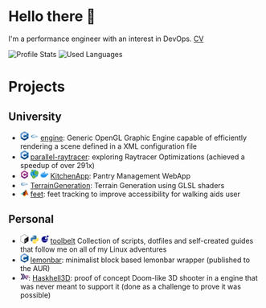 # Hello there 👋

I'm a performance engineer with an interest in DevOps. [CV](https://github.com/josefilipeferreira/cv)

![Profile Stats](https://github-readme-stats.vercel.app/api?username=josefilipeferreira&show_icons=true&count_private=true&theme=github_dark) ![Used Languages](https://github-readme-stats.vercel.app/api/top-langs/?username=josefilipeferreira&hide=roff&theme=github_dark&layout=compact&langs_count=8)


# Projects

## University

* ![C++](assets/C++-small.png) ![OpenGL](assets/opengl-small.png)  [engine](https://github.com/JoseFilipeFerreira/engine): Generic OpenGL Graphic Engine capable of efficiently rendering a scene defined in a XML configuration file
* ![C++](assets/C++-small.png) [parallel-raytracer](https://github.com/JoseFilipeFerreira/parallel-raytracer): exploring Raytracer Optimizations (achieved a speedup of over 291x)
* ![C#](assets/Csharp-small.png) ![neo4j](assets/neo4j-small.png) ![Docker](assets/docker-small.png) [KitchenApp](https://github.com/JoseFilipeFerreira/KitchenApp): Pantry Management WebApp
* ![GLSL](assets/opengl-small.png) [TerrainGeneration](https://github.com/JoseFilipeFerreira/TerrainGeneration): Terrain Generation using GLSL shaders
* ![MATLAB](assets/matlab-small.png) [feet](https://github.com/JoseFilipeFerreira/feet): feet tracking to improve accessibility for walking aids user


## Personal

* ![Bash](assets/bash-small.png) ![Python](assets/python-small.png) ![Lua](assets/lua-small.png) [toolbelt](https://github.com/josefilipeferreira/toolbelt) Collection of scripts, dotfiles and self-created guides that follow me on all of my Linux adventures
* ![C](assets/C-small.png) [lemonbar](https://github.com/JoseFilipeFerreira/thonkbar): minimalist block based lemonbar wrapper (published to the AUR)
* ![Haskell](assets/haskell-small.png): [Haskhell3D](https://github.com/josefilipeferreira/haskhell3d): proof of concept Doom-like 3D shooter in a engine that was never meant to support it (done as a challenge to prove it was possible)
